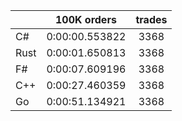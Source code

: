||100K orders|trades|
-|:-:|:-:|
|C#|0:00:00.553822|3368|
|Rust|0:00:01.650813|3368|
|F#|0:00:07.609196|3368|
|C++|0:00:27.460359|3368|
|Go|0:00:51.134921|3368|


